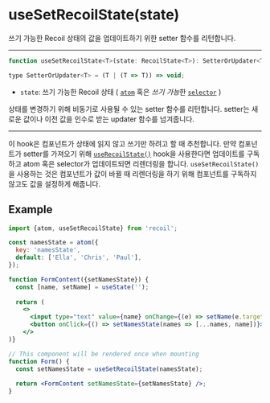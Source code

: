 # useSetRecoilState(state)

쓰기 가능한 Recoil 상태의 값을 업데이트하기 위한 setter 함수를 리턴합니다.

---

```jsx
function useSetRecoilState<T>(state: RecoilState<T>): SetterOrUpdater<T>;

type SetterOrUpdater<T> = (T | (T => T)) => void;
```

- `state`: 쓰기 가능한 Recoil 상태 ( [`atom`](/docs/api-reference/core/atom) 혹은 *쓰기 가능*한  [`selector`](/docs/api-reference/core/selector) )

상태를 변경하기 위해 비동기로 사용될 수 있는 setter 함수를 리턴합니다. setter는 새로운 값이나 이전 값을 인수로 받는 updater 함수를 넘겨줍니다.

---

이 hook은 컴포넌트가 상태에 읽지 않고 쓰기만 하려고 할 때 추천합니다. 만약 컴포넌트가  setter를 가져오기 위해 [`useRecoilState()`](/docs/api-reference/core/useRecoilState) hook을 사용한다면 업데이트를 구독하고 atom 혹은 selector가 업데이트되면 리렌더링을 합니다. `useSetRecoilState()`을 사용하는 것은 컴포넌트가 값이 바뀔 때 리렌더링을 하기 위해 컴포넌트를 구독하지 않고도 값을 설정하게 해줍니다.

## Example

```jsx
import {atom, useSetRecoilState} from 'recoil';

const namesState = atom({
  key: 'namesState',
  default: ['Ella', 'Chris', 'Paul'],
});

function FormContent({setNamesState}) {
  const [name, setName] = useState('');
  
  return (
    <>
      <input type="text" value={name} onChange={(e) => setName(e.target.value)} />
      <button onClick={() => setNamesState(names => [...names, name])}>Add Name</button>
    </>
)}

// This component will be rendered once when mounting
function Form() {
  const setNamesState = useSetRecoilState(namesState);
  
  return <FormContent setNamesState={setNamesState} />;
}
```


